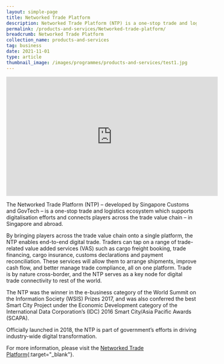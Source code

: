 ```yaml
---
layout: simple-page
title: Networked Trade Platform
description: Networked Trade Platform (NTP) is a one-stop trade and logistics ecosystem which connects traders and enables end-to-end digital trade.
permalink: /products-and-services/Networked-trade-platform/
breadcrumb: Networked Trade Platform
collection_name: products-and-services
tag: business
date: 2021-11-01
type: article
thumbnail_image: /images/programmes/products-and-services/test1.jpg
---
```


<div class="bp-youtube">
  <iframe width="560" height="315" src="https://www.youtube.com/embed/IqsHu3rK7p8" frameborder="0" allow="autoplay; encrypted-media" allowfullscreen></iframe>
</div>

The Networked Trade Platform (NTP) – developed by Singapore Customs and GovTech –  is a one-stop trade and logistics ecosystem which supports digitalisation efforts and connects players across the trade value chain – in Singapore and abroad. 

By bringing players across the trade value chain onto a single platform, the NTP enables end-to-end digital trade. Traders can tap on a range of trade-related value added services (VAS) such as cargo freight booking, trade financing, cargo insurance, customs declarations and payment reconciliation. These services will allow them to arrange shipments, improve cash flow, and better manage trade compliance, all on one platform. Trade is by nature cross-border, and the NTP serves as a key node for digital trade
connectivity to rest of the world. 

The NTP was the winner in the e-business category of the World Summit on the Information Society (WSIS) Prizes 2017, and was also conferred the best Smart City Project under the Economic Development category of the International Data Corporation’s (IDC) 2016 Smart City/Asia Pacific Awards (SCAPA).

Officially launched in 2018, the NTP is part of government’s efforts in driving industry-wide digital transformation.

For more information, please visit the [Networked Trade Platform](https://www.ntp.gov.sg/){:target="_blank"}.
